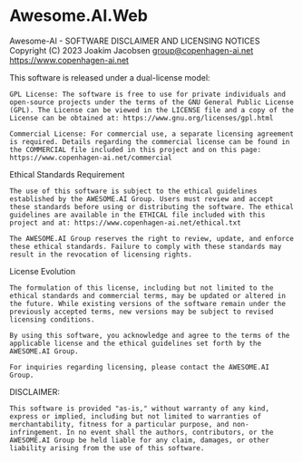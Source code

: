 # Awesome.AI.Web
  
Awesome-AI - SOFTWARE DISCLAIMER AND LICENSING NOTICES  
Copyright (C) 2023 Joakim Jacobsen <group@copenhagen-ai.net>  
https://www.copenhagen-ai.net  
    
This software is released under a dual-license model:  
  
	GPL License: The software is free to use for private individuals and open-source projects under the terms of the GNU General Public License (GPL). The License can be viewed in the LICENSE file and a copy of the License can be obtained at: https://www.gnu.org/licenses/gpl.html  
  
	Commercial License: For commercial use, a separate licensing agreement is required. Details regarding the commercial license can be found in the COMMERCIAL file included in this project and on this page: https://www.copenhagen-ai.net/commercial  
  
Ethical Standards Requirement  
  
	The use of this software is subject to the ethical guidelines established by the AWESOME.AI Group. Users must review and accept these standards before using or distributing the software. The ethical guidelines are available in the ETHICAL file included with this project and at: https://www.copenhagen-ai.net/ethical.txt  
  
	The AWESOME.AI Group reserves the right to review, update, and enforce these ethical standards. Failure to comply with these standards may result in the revocation of licensing rights.  
  
License Evolution  
  
	The formulation of this license, including but not limited to the ethical standards and commercial terms, may be updated or altered in the future. While existing versions of the software remain under the previously accepted terms, new versions may be subject to revised licensing conditions.  
  
	By using this software, you acknowledge and agree to the terms of the applicable license and the ethical guidelines set forth by the AWESOME.AI Group.  
  
	For inquiries regarding licensing, please contact the AWESOME.AI Group.  
  
DISCLAIMER:  

	This software is provided "as-is," without warranty of any kind, express or implied, including but not limited to warranties of merchantability, fitness for a particular purpose, and non-infringement. In no event shall the authors, contributors, or the AWESOME.AI Group be held liable for any claim, damages, or other liability arising from the use of this software.  
